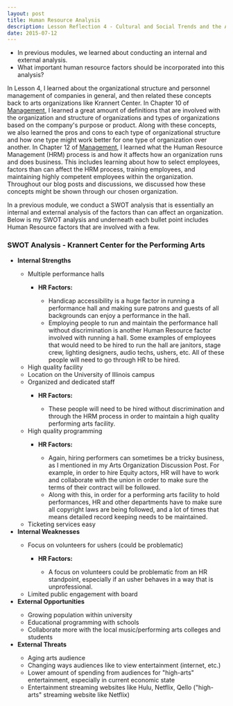 ```yaml
---
layout: post
title: Human Resource Analysis
description: Lesson Reflection 4 - Cultural and Social Trends and the Affect on Krannert Center
date: 2015-07-12
---
```


* In previous modules, we learned about conducting an internal and external analysis.
* What important human resource factors should be incorporated into this analysis?

In Lesson 4, I learned about the organizational structure and personnel management of companies in general, and then related these concepts back to arts organizations like Krannert Center. In Chapter 10 of <u>Management</u>, I learned a great amount of definitions that are involved with the organization and structure of organizations and types of organizations based on the company's purpose or product. Along with these concepts, we also learned the pros and cons to each type of organizational structure and how one type might work better for one type of organization over another. In Chapter 12 of <u>Management</u>, I learned what the Human Resource Management (HRM) process is and how it affects how an organization runs and does business. This includes learning about how to select employees, factors than can affect the HRM process, training employees, and maintaining highly competent employees within the organization. Throughout our blog posts and discussions, we discussed how these concepts might be shown through our chosen organization.

In a previous module, we conduct a SWOT analysis that is essentially an internal and external analysis of the factors than can affect an organization. Below is my SWOT analysis and underneath each bullet point includes Human Resource factors that are involved with a few.

### SWOT Analysis - Krannert Center for the Performing Arts

<ul>
<li><strong>Internal Strengths</strong></li>
  <ul type="circle">
    <li>Multiple performance halls</li>
          <ul type="square">
            <li><b>HR Factors:</b></li>
             <ul type="circle">
             <li>Handicap accessibility is a huge factor in running a performance hall and making sure patrons and guests of all backgrounds can enjoy a performance in the hall.</li>
             <li>Employing people to run and maintain the performance hall without discrimination is another Human Resource factor involved with running a hall. Some examples of employees that would need to be hired to run the hall are janitors, stage crew, lighting designers, audio techs, ushers, etc. All of these people will need to go through HR to be hired.</li>
              </ul>
         </ul>  
    <li>High quality facility</li>
    <li>Location on the University of Illinois campus</li>
    <li>Organized and dedicated staff</li>
          <ul type="square">
            <li><b>HR Factors:</b></li>
              <ul type="circle">
                <li>These people will need to be hired without discrimination and through the HRM process in order to maintain a high quality performing arts facility.</li>
              </ul>
          </ul> 
   <li>High quality programming</li>
          <ul type="square">
            <li><b>HR Factors:</b></li>
              <ul type="circle">
                <li>Again, hiring performers can sometimes be a tricky business, as I mentioned in my Arts Organization Discussion Post. For example, in order to hire Equity actors, HR will have to work and collaborate with the union in order to make sure the terms of their contract will be followed.</li>
                <li>Along with this, in order for a performing arts facility to hold performances, HR and other departments have to make sure all copyright laws are being followed, and a lot of times that means detailed record keeping needs to be maintained.</li>
             </ul>
          </ul>  
    <li>Ticketing services easy</li>
  </ul>  
<li><strong>Internal Weaknesses</strong></li>
 <ul type="circle">
    <li>Focus on volunteers for ushers (could be problematic)</li>
      <ul type="square">
        <li><b>HR Factors:</b></li>
          <ul type="circle">
            <li>A focus on volunteers could be problematic from an HR standpoint, especially if an usher behaves in a way that is unprofessional.</li>
          </ul>
      </ul>    
      <li>Limited public engagement with board</li>
  </ul>  
<li><strong> External Opportunities</strong></li>
  <ul type="circle">
    <li>Growing population within university</li>
    <li>Educational programming with schools</li>
    <li>Collaborate more with the local music/performing arts colleges and students</li>
  </ul>  
<li><strong>External Threats</strong></li>
  <ul type="circle">
    <li>Aging arts audience</li>
    <li>Changing ways audiences like to view entertainment (internet, etc.)</li>
    <li>Lower amount of spending from audiences for "high-arts" entertainment, especially in current economic state</li>
    <li>Entertainment streaming websites like Hulu, Netflix, Qello ("high-arts" streaming website like Netflix)</li>
  </ul>  
</ul>
